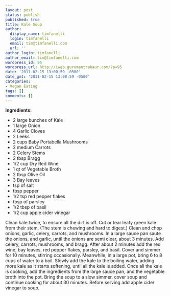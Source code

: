 ```yaml
---
layout: post
status: publish
published: true
title: Kale Soup
author:
  display_name: timfanelli
  login: timfanelli
  email: tim@timfanelli.com
  url: ''
author_login: timfanelli
author_email: tim@timfanelli.com
wordpress_id: 95
wordpress_url: http://iweb.gurumantrakaur.com/?p=95
date: '2011-02-15 13:00:59 -0500'
date_gmt: '2011-02-15 13:00:59 -0500'
categories:
- Vegan Eating
tags: []
comments: []
---
```

**Ingredients:**

* 2 large bunches of Kale
* 1 large Onion
* 4 Garlic Cloves
* 2 Leeks
* 2 cups Baby Portabella Mushrooms
* 2 medium Carrots
* 2 Celery Stems <!--more-->
* 2 tbsp Bragg
* 1/2 cup Dry Red Wine
* 1 qt of Vegetable Broth
* 2 tbsp Olive Oil
* 3 Bay leaves
* tsp of salt
* tbsp pepper
* 1/2 tsp red pepper flakes
* tbsp of parsley
* 1/2 tbsp of basil
* 1/2 cup apple cider vinegar

Clean kale twice, to ensure all the dirt is off. Cut or tear leafy green kale from their stem. (The stem is chewing and hard to digest.) Clean and chop onions, garlic, celery, carrots, and mushrooms. In a large sauce pan saute the onions, and garlic, until the onions are semi clear, about 3 minutes. Add celery, carrots, mushrooms, and bragg. After about 2 minutes add the red wine, bay leaves, red pepper flakes, parsley, and basil. Cover and simmer for 10 minutes, stirring occasionally. Meanwhile, in a large pot, bring 6 to 8 cups of water to a boil. Slowly add the kale to the boiling water, adding more kale as it starts softening, until all the kale is added. Once all the kale is cooking, add the ingredients from the large sauce pan, and the vegetable broth into the pot. Bring the soup to a slow simmer, cover soup and continue cooking for about 30 minutes. Before serving add apple cider vinegar to soup.

